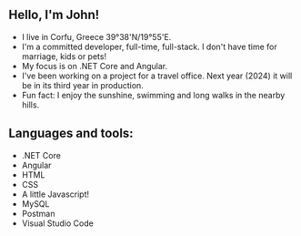 ## Hello, I'm John!

- I live in Corfu, Greece 39°38'N/19°55'E.
- I'm a committed developer, full-time, full-stack. I don't have time for marriage, kids or pets!
- My focus is on .NET Core and Angular.
- I've been working on a project for a travel office. Next year (2024) it will be in its third year in production.
- Fun fact: I enjoy the sunshine, swimming and long walks in the nearby hills.

## Languages and tools:
- .NET Core
- Angular
- HTML
- CSS
- A little Javascript!
- MySQL
- Postman
- Visual Studio Code
